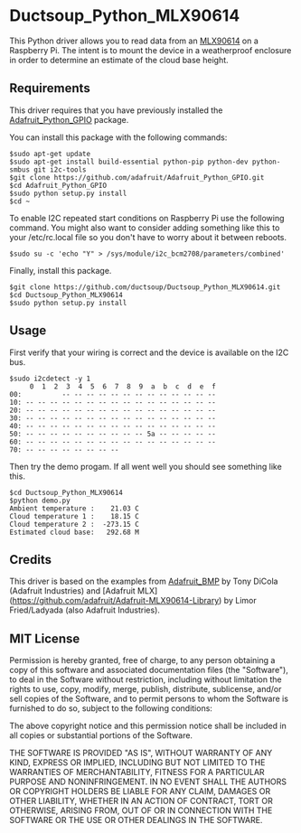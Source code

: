 # Ductsoup_Python_MLX90614

This Python driver allows you to read data from an [MLX90614](https://www.adafruit.com/products/1747) on a Raspberry Pi. The intent is to mount the device in a weatherproof enclosure in order to determine an estimate of the cloud base height.

## Requirements

This driver requires that you have previously installed the
[Adafruit_Python_GPIO](https://github.com/adafruit/Adafruit_Python_GPIO) package.

You can install this package with the following commands:

```
$sudo apt-get update
$sudo apt-get install build-essential python-pip python-dev python-smbus git i2c-tools
$git clone https://github.com/adafruit/Adafruit_Python_GPIO.git
$cd Adafruit_Python_GPIO
$sudo python setup.py install
$cd ~
```

To enable I2C repeated start conditions on Raspberry Pi use the following command. You might also want to consider adding something like this to your /etc/rc.local file so you don't have to worry about it between reboots.

```
$sudo su -c 'echo "Y" > /sys/module/i2c_bcm2708/parameters/combined'
```
Finally, install this package.

```
$git clone https://github.com/ductsoup/Ductsoup_Python_MLX90614.git
$cd Ductsoup_Python_MLX90614
$sudo python setup.py install
```

## Usage

First verify that your wiring is correct and the device is available on the I2C bus.

```
$sudo i2cdetect -y 1
     0  1  2  3  4  5  6  7  8  9  a  b  c  d  e  f
00:          -- -- -- -- -- -- -- -- -- -- -- -- --
10: -- -- -- -- -- -- -- -- -- -- -- -- -- -- -- --
20: -- -- -- -- -- -- -- -- -- -- -- -- -- -- -- --
30: -- -- -- -- -- -- -- -- -- -- -- -- -- -- -- --
40: -- -- -- -- -- -- -- -- -- -- -- -- -- -- -- --
50: -- -- -- -- -- -- -- -- -- -- 5a -- -- -- -- --
60: -- -- -- -- -- -- -- -- -- -- -- -- -- -- -- --
70: -- -- -- -- -- -- -- --
```

Then try the demo progam. If all went well you should see something like this.

```
$cd Ductsoup_Python_MLX90614
$python demo.py
Ambient temperature :    21.03 C
Cloud temperature 1 :    18.15 C
Cloud temperature 2 :  -273.15 C
Estimated cloud base:   292.68 M
```

## Credits

This driver is based on the examples from [Adafruit_BMP](https://github.com/adafruit/Adafruit_Python_BMP)
by Tony DiCola (Adafruit Industries) and [Adafruit MLX] (https://github.com/adafruit/Adafruit-MLX90614-Library)
by Limor Fried/Ladyada (also Adafruit Industries).

## MIT License

Permission is hereby granted, free of charge, to any person obtaining a copy
of this software and associated documentation files (the "Software"), to deal
in the Software without restriction, including without limitation the rights
to use, copy, modify, merge, publish, distribute, sublicense, and/or sell
copies of the Software, and to permit persons to whom the Software is
furnished to do so, subject to the following conditions:

The above copyright notice and this permission notice shall be included in
all copies or substantial portions of the Software.

THE SOFTWARE IS PROVIDED "AS IS", WITHOUT WARRANTY OF ANY KIND, EXPRESS OR
IMPLIED, INCLUDING BUT NOT LIMITED TO THE WARRANTIES OF MERCHANTABILITY,
FITNESS FOR A PARTICULAR PURPOSE AND NONINFRINGEMENT. IN NO EVENT SHALL THE
AUTHORS OR COPYRIGHT HOLDERS BE LIABLE FOR ANY CLAIM, DAMAGES OR OTHER
LIABILITY, WHETHER IN AN ACTION OF CONTRACT, TORT OR OTHERWISE, ARISING FROM,
OUT OF OR IN CONNECTION WITH THE SOFTWARE OR THE USE OR OTHER DEALINGS IN
THE SOFTWARE.

